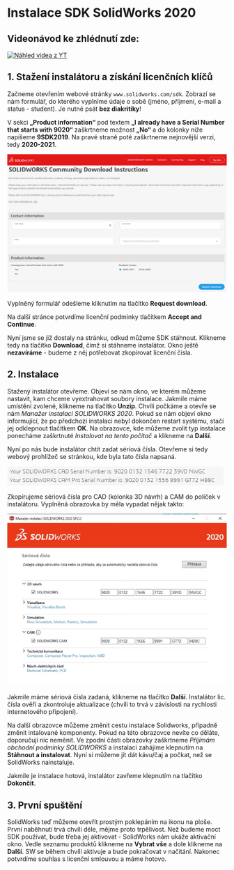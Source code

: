 # Instalace SDK SolidWorks 2020

## Videonávod ke zhlédnutí zde:

[![Náhled videa z YT](https://img.youtube.com/vi/bGPNQTgRV2U/0.jpg)](https://www.youtube.com/watch?v=bGPNQTgRV2U)

## 1. Stažení instalátoru a získání licenčních klíčů
Začneme otevřením webové stránky `www.solidworks.com/sdk`.
Zobrazí se nám formulář, do kterého vyplníme údaje o sobě (jméno, příjmení, e-mail a status - student).
Je nutné psát **bez diakritiky**!

V sekci **„Product information“** pod textem **„I already have a Serial Number that starts with 9020“** zaškrtneme možnost **„No“** a do kolonky níže napíšeme **9SDK2019**.
Na pravé straně poté zaškrtneme nejnovější verzi, tedy **2020-2021**.

![Formulář pro stažení SDK](/MD/GUIDES/img/1-Instalace_SDK/SDK-download-1.png)

Vyplněný formulář odešleme kliknutím na tlačítko **Request download**.

Na další stránce potvrdíme licenční podmínky tlačítkem **Accept and Continue**.

Nyní jsme se již dostaly na stránku, odkud můžeme SDK stáhnout.
Klikneme tedy na tlačítko **Download**, čímž si stáhneme instalátor.
Okno ještě **nezavíráme** - budeme z něj potřebovat zkopírovat licenční čísla. 

## 2. Instalace
Stažený instalátor otevřeme. 
Objeví se nám okno, ve kterém můžeme nastavit, kam chceme vyextrahovat soubory instalace.
Jakmile máme umístění zvolené, klikneme na tlačítko **Unzip**.
Chvíli počkáme a otevře se nám *Manažer instalací SOLIDWORKS 2020*.
Pokud se nám objeví okno informující, že po předchozí instalaci nebyl dokončen restart systému, stačí jej odklepnout tlačítkem **OK**.
Na obrazovce, kde můžeme zvolit typ instalace ponecháme zaškrtnuté *Instalovat na tento počítač* a klikneme na **Další**.

Nyní po nás bude instalátor chtít zadat sériová čísla. 
Otevřeme si tedy webový prohlížeč se stránkou, kde byla tato čísla napsaná.

![Formulář pro stažení SDK](/MD/GUIDES/img/1-Instalace_SDK/Serial-nrs.png)

Zkopírujeme sériová čísla pro CAD (kolonka 3D návrh) a CAM do políček v instalátoru.
Vyplněná obrazovka by měla vypadat nějak takto:

![Formulář pro stažení SDK](/MD/GUIDES/img/1-Instalace_SDK/Serial-nrs-prompt.png)

Jakmile máme sériová čísla zadaná, klikneme na tlačítko **Další**.
Instalátor lic. čísla ověří a zkontroluje aktualizace (chvíli to trvá v závislosti na rychlosti internetového připojení).

Na další obrazovce můžeme změnit cestu instalace Solidworks, případně změnit intalované komponenty. 
Pokud na této obrazovce nevíte co děláte, doporučuji nic neměnit.
Ve zpodní části obrazovky zaškrtneme *Přijímám obchodní podmínky SOLIDWORKS* a instalaci zahájíme klepnutím na **Stáhnout a instalovat**.
Nyní si můžeme jít dát kávu/čaj a počkat, než se SolidWorks nainstaluje.

Jakmile je instalace hotová, instalátor zavřeme klepnutím na tlačítko **Dokončit**.

## 3. První spuštění
SolidWorks teď můžeme otevřít prostým poklepáním na ikonu na ploše.
První naběhnutí trvá chvíli déle, mějme proto trpělivost.
Než budeme moct SDK používat, bude třeba jej aktivovat - SolidWorks nám ukáže aktivační okno.
Vedle seznamu produktů klikneme na **Vybrat vše** a dole klikneme na **Další**.
SW se během chvíli aktivuje a bude pokračovat v načítání.
Nakonec potvrdíme souhlas s licenční smlouvou a máme hotovo.